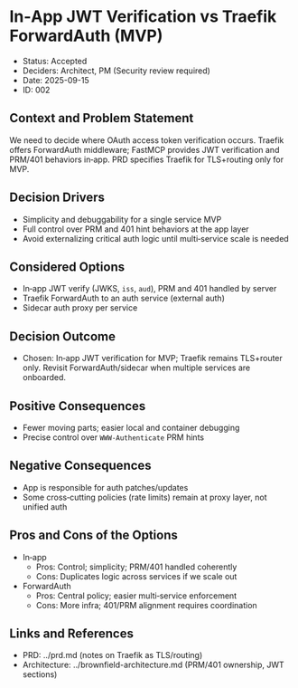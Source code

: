 # In‑App JWT Verification vs Traefik ForwardAuth (MVP)

- Status: Accepted
- Deciders: Architect, PM (Security review required)
- Date: 2025-09-15
- ID: 002

## Context and Problem Statement
We need to decide where OAuth access token verification occurs. Traefik offers ForwardAuth middleware; FastMCP provides JWT verification and PRM/401 behaviors in‑app. PRD specifies Traefik for TLS+routing only for MVP.

## Decision Drivers
- Simplicity and debuggability for a single service MVP
- Full control over PRM and 401 hint behaviors at the app layer
- Avoid externalizing critical auth logic until multi‑service scale is needed

## Considered Options
- In‑app JWT verify (JWKS, `iss`, `aud`), PRM and 401 handled by server
- Traefik ForwardAuth to an auth service (external auth)
- Sidecar auth proxy per service

## Decision Outcome
- Chosen: In‑app JWT verification for MVP; Traefik remains TLS+router only. Revisit ForwardAuth/sidecar when multiple services are onboarded.

## Positive Consequences
- Fewer moving parts; easier local and container debugging
- Precise control over `WWW-Authenticate` PRM hints

## Negative Consequences
- App is responsible for auth patches/updates
- Some cross‑cutting policies (rate limits) remain at proxy layer, not unified auth

## Pros and Cons of the Options
- In‑app
  - Pros: Control; simplicity; PRM/401 handled coherently
  - Cons: Duplicates logic across services if we scale out
- ForwardAuth
  - Pros: Central policy; easier multi‑service enforcement
  - Cons: More infra; 401/PRM alignment requires coordination

## Links and References
- PRD: ../prd.md (notes on Traefik as TLS/routing)
- Architecture: ../brownfield-architecture.md (PRM/401 ownership, JWT sections)
